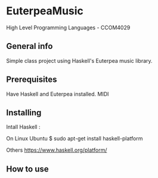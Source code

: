 # EuterpeaMusic
  High Level Programming Languages - CCOM4029  
  
  ## General info
  Simple class project using Haskell's Euterpea music library.
 
  ## Prerequisites
  Have Haskell and Euterpea installed.
  MIDI
  
  ## Installing
  Intall Haskell : 
  
  On Linux Ubuntu 
  $ sudo apt-get install haskell-platform
  
  Others
  https://www.haskell.org/platform/
  
  
  ## How to use
  
  
  
